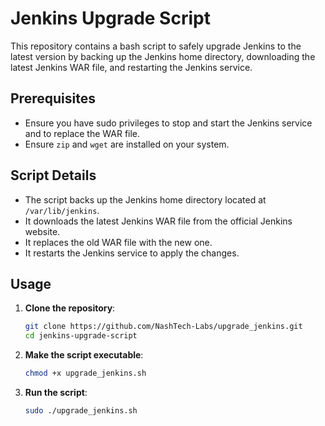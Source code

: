 # Jenkins Upgrade Script

This repository contains a bash script to safely upgrade Jenkins to the latest version by backing up the Jenkins home directory, downloading the latest Jenkins WAR file, and restarting the Jenkins service.

## Prerequisites

- Ensure you have sudo privileges to stop and start the Jenkins service and to replace the WAR file.
- Ensure `zip` and `wget` are installed on your system.

## Script Details

- The script backs up the Jenkins home directory located at `/var/lib/jenkins`.
- It downloads the latest Jenkins WAR file from the official Jenkins website.
- It replaces the old WAR file with the new one.
- It restarts the Jenkins service to apply the changes.

## Usage

1. **Clone the repository**:
    ```sh
    git clone https://github.com/NashTech-Labs/upgrade_jenkins.git
    cd jenkins-upgrade-script
    ```

2. **Make the script executable**:
    ```sh
    chmod +x upgrade_jenkins.sh
    ```

3. **Run the script**:
    ```sh
    sudo ./upgrade_jenkins.sh
    ```
